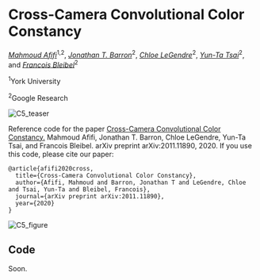 # Cross-Camera Convolutional Color Constancy

*[Mahmoud Afifi](https://sites.google.com/view/mafifi)*<sup>1,2</sup>, *[Jonathan T. Barron](https://jonbarron.info/)*<sup>2</sup>, *[Chloe LeGendre](http://www.chloelegendre.com/)*<sup>2</sup>, *[Yun-Ta Tsai](https://scholar.google.com/citations?user=7fUcF9UAAAAJ&hl=en)*<sup>2</sup>, and *[Francois Bleibel](https://www.linkedin.com/in/fbleibel)*<sup>2</sup>

<sup>1</sup>York University

<sup>2</sup>Google Research


![C5_teaser](https://user-images.githubusercontent.com/37669469/103726597-4de63f80-4fa7-11eb-851a-7c35b38d8806.gif)


Reference code for the paper [Cross-Camera Convolutional Color Constancy.](https://arxiv.org/pdf/2011.11890.pdf) Mahmoud Afifi, Jonathan T. Barron, Chloe LeGendre, Yun-Ta Tsai, and Francois Bleibel. arXiv preprint arXiv:2011.11890, 2020. If you use this code, please cite our paper:
```
@article{afifi2020cross,
  title={Cross-Camera Convolutional Color Constancy},
  author={Afifi, Mahmoud and Barron, Jonathan T and LeGendre, Chloe and Tsai, Yun-Ta and Bleibel, Francois},
  journal={arXiv preprint arXiv:2011.11890},
  year={2020}
}
```

![C5_figure](https://user-images.githubusercontent.com/37669469/103725576-e3cc9b00-4fa4-11eb-8b63-e23de06f3673.jpg)


## Code

Soon.
